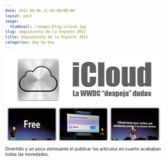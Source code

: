```yaml
---
date: 2011-06-06 21:58:09+00:00
layout: post
image:
  thumbnail: /images/blog/icloud.jpg
slug: seguimiento-de-la-keynote-2011
title: Seguimiento de la Keynote 2011
categories: day-by-day
---
```


[![](/images/blog/icloud.jpg)](/images/blog/icloud.jpg)

Divertido y un poco estresante el publicar los artículos en cuanto acababan todas las novedades.
